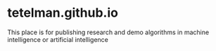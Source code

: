 # tetelman.github.io
This place is for publishing research and demo algorithms in machine intelligence or artificial intelligence
